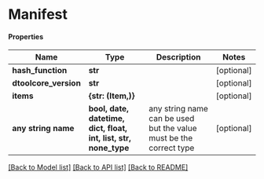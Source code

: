 # Manifest

#### Properties
Name | Type | Description | Notes
------------ | ------------- | ------------- | -------------
**hash_function** | **str** |  | [optional] 
**dtoolcore_version** | **str** |  | [optional] 
**items** | **{str: (Item,)}** |  | [optional] 
**any string name** | **bool, date, datetime, dict, float, int, list, str, none_type** | any string name can be used but the value must be the correct type | [optional]

[[Back to Model list]](../README.md#documentation-for-models) [[Back to API list]](../README.md#documentation-for-api-endpoints) [[Back to README]](../README.md)

